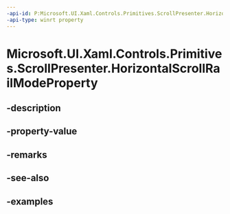```yaml
---
-api-id: P:Microsoft.UI.Xaml.Controls.Primitives.ScrollPresenter.HorizontalScrollRailModeProperty
-api-type: winrt property
---
```


# Microsoft.UI.Xaml.Controls.Primitives.ScrollPresenter.HorizontalScrollRailModeProperty

<!--
public static Windows.UI.Xaml.DependencyProperty HorizontalScrollRailModeProperty { get; }
-->


## -description

## -property-value

## -remarks

## -see-also

## -examples


